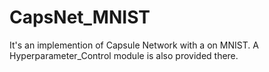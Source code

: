 # CapsNet_MNIST
It's an implemention of Capsule Network with a  on MNIST. A Hyperparameter_Control module is also provided there.
